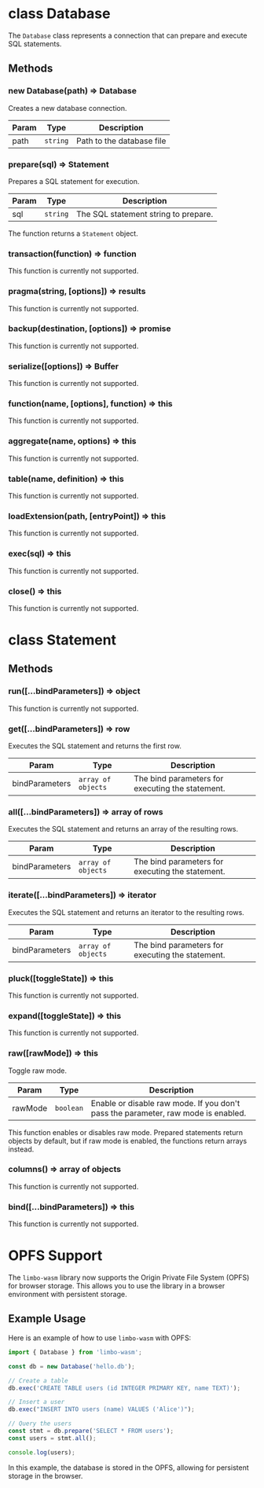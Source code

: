 # class Database

The `Database` class represents a connection that can prepare and execute SQL statements.

## Methods

### new Database(path) ⇒ Database

Creates a new database connection.

| Param   | Type                | Description               |
| ------- | ------------------- | ------------------------- |
| path    | <code>string</code> | Path to the database file |

### prepare(sql) ⇒ Statement

Prepares a SQL statement for execution.

| Param  | Type                | Description                          |
| ------ | ------------------- | ------------------------------------ |
| sql    | <code>string</code> | The SQL statement string to prepare. |

The function returns a `Statement` object.

### transaction(function) ⇒ function

This function is currently not supported.

### pragma(string, [options]) ⇒ results

This function is currently not supported.

### backup(destination, [options]) ⇒ promise

This function is currently not supported.

### serialize([options]) ⇒ Buffer

This function is currently not supported.

### function(name, [options], function) ⇒ this

This function is currently not supported.

### aggregate(name, options) ⇒ this

This function is currently not supported.

### table(name, definition) ⇒ this

This function is currently not supported.

### loadExtension(path, [entryPoint]) ⇒ this

This function is currently not supported.

### exec(sql) ⇒ this

This function is currently not supported.

### close() ⇒ this

This function is currently not supported.

# class Statement

## Methods

### run([...bindParameters]) ⇒ object

This function is currently not supported.

### get([...bindParameters]) ⇒ row

Executes the SQL statement and returns the first row.

| Param          | Type                          | Description                                      |
| -------------- | ----------------------------- | ------------------------------------------------ |
| bindParameters | <code>array of objects</code> | The bind parameters for executing the statement. |

### all([...bindParameters]) ⇒ array of rows

Executes the SQL statement and returns an array of the resulting rows.

| Param          | Type                          | Description                                      |
| -------------- | ----------------------------- | ------------------------------------------------ |
| bindParameters | <code>array of objects</code> | The bind parameters for executing the statement. |

### iterate([...bindParameters]) ⇒ iterator

Executes the SQL statement and returns an iterator to the resulting rows.

| Param          | Type                          | Description                                      |
| -------------- | ----------------------------- | ------------------------------------------------ |
| bindParameters | <code>array of objects</code> | The bind parameters for executing the statement. |

### pluck([toggleState]) ⇒ this

This function is currently not supported.

### expand([toggleState]) ⇒ this

This function is currently not supported.

### raw([rawMode]) ⇒ this

Toggle raw mode.

| Param   | Type                 | Description                                                                       |
| ------- | -------------------- | --------------------------------------------------------------------------------- |
| rawMode | <code>boolean</code> | Enable or disable raw mode. If you don't pass the parameter, raw mode is enabled. |

This function enables or disables raw mode. Prepared statements return objects by default, but if raw mode is enabled, the functions return arrays instead.

### columns() ⇒ array of objects

This function is currently not supported.

### bind([...bindParameters]) ⇒ this

This function is currently not supported.

# OPFS Support

The `limbo-wasm` library now supports the Origin Private File System (OPFS) for browser storage. This allows you to use the library in a browser environment with persistent storage.

## Example Usage

Here is an example of how to use `limbo-wasm` with OPFS:

```javascript
import { Database } from 'limbo-wasm';

const db = new Database('hello.db');

// Create a table
db.exec('CREATE TABLE users (id INTEGER PRIMARY KEY, name TEXT)');

// Insert a user
db.exec("INSERT INTO users (name) VALUES ('Alice')");

// Query the users
const stmt = db.prepare('SELECT * FROM users');
const users = stmt.all();

console.log(users);
```

In this example, the database is stored in the OPFS, allowing for persistent storage in the browser.
